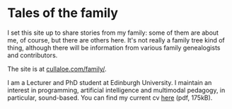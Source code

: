 # Tales of the family
I set this site up to share stories from my family: some of them are about me, of course, but there are others here. It's not really a family tree kind of thing, although there will be information from various family genealogists and contributors.

The site is at [cullaloe.com/family/](https://cullaloe.com/family/). 

I am a Lecturer and PhD student at Edinburgh University. I maintain an interest in programming, artificial intelligence and multimodal pedagogy, in particular, sound-based. You can find my current cv [here](https://github.com/NixImagery/CV/blob/master/cv.pdf) (pdf, 175kB).